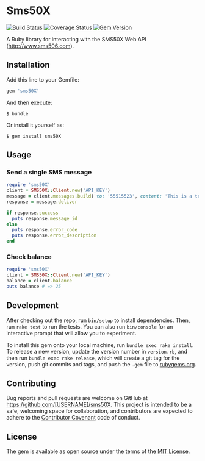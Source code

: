 # Sms50X

[![Build Status](https://travis-ci.org/ejedigitalcr/sms50X-ruby.svg?branch=master)](https://travis-ci.org/ejedigitalcr/sms50X-ruby) [![Coverage Status](https://coveralls.io/repos/github/ejedigitalcr/sms50X-ruby/badge.svg?branch=master)](https://coveralls.io/github/ejedigitalcr/sms50X-ruby?branch=master) [![Gem Version](https://badge.fury.io/rb/sms50X-ruby.svg)](https://badge.fury.io/rb/sms50X-ruby)

A Ruby library for interacting with the SMS50X Web API (<http://www.sms506.com>).

## Installation

Add this line to your Gemfile:

```ruby
gem 'sms50X'
```

And then execute:

    $ bundle

Or install it yourself as:

    $ gem install sms50X

## Usage

### Send a single SMS message

```ruby
require 'sms50X'
client = SMS50X::Client.new('API_KEY')
message = client.messages.build( to: '55515523', content: 'This is a test message.')
response = message.deliver

if response.success
  puts response.message_id
else
  puts response.error_code
  puts response.error_description
end
```

### Check balance

```ruby
require 'sms50X'
client = SMS50X::Client.new('API_KEY')
balance = client.balance
puts balance # => 25
```

## Development

After checking out the repo, run `bin/setup` to install dependencies. Then, run `rake test` to run the tests. You can also run `bin/console` for an interactive prompt that will allow you to experiment.

To install this gem onto your local machine, run `bundle exec rake install`. To release a new version, update the version number in `version.rb`, and then run `bundle exec rake release`, which will create a git tag for the version, push git commits and tags, and push the `.gem` file to [rubygems.org](https://rubygems.org).

## Contributing

Bug reports and pull requests are welcome on GitHub at https://github.com/[USERNAME]/sms50X. This project is intended to be a safe, welcoming space for collaboration, and contributors are expected to adhere to the [Contributor Covenant](http://contributor-covenant.org) code of conduct.


## License

The gem is available as open source under the terms of the [MIT License](http://opensource.org/licenses/MIT).
